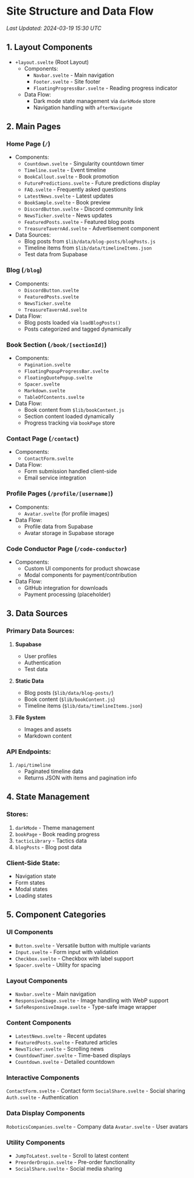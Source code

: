 # Site Structure and Data Flow
*Last Updated: 2024-03-19 15:30 UTC*

## 1. Layout Components
- `+layout.svelte` (Root Layout)
  - Components:
    - `Navbar.svelte` - Main navigation
    - `Footer.svelte` - Site footer
    - `FloatingProgressBar.svelte` - Reading progress indicator
  - Data Flow:
    - Dark mode state management via `darkMode` store
    - Navigation handling with `afterNavigate`

## 2. Main Pages

### Home Page (`/`)
- Components:
  - `Countdown.svelte` - Singularity countdown timer
  - `Timeline.svelte` - Event timeline
  - `BookCallout.svelte` - Book promotion
  - `FuturePredictions.svelte` - Future predictions display
  - `FAQ.svelte` - Frequently asked questions
  - `LatestNews.svelte` - Latest updates
  - `BookSample.svelte` - Book preview
  - `DiscordButton.svelte` - Discord community link
  - `NewsTicker.svelte` - News updates
  - `FeaturedPosts.svelte` - Featured blog posts
  - `TreasureTavernAd.svelte` - Advertisement component
- Data Sources:
  - Blog posts from `$lib/data/blog-posts/blogPosts.js`
  - Timeline items from `$lib/data/timelineItems.json`
  - Test data from Supabase

### Blog (`/blog`)
- Components:
  - `DiscordButton.svelte`
  - `FeaturedPosts.svelte`
  - `NewsTicker.svelte`
  - `TreasureTavernAd.svelte`
- Data Flow:
  - Blog posts loaded via `loadBlogPosts()`
  - Posts categorized and tagged dynamically


### Book Section (`/book/[sectionId]`)
- Components:
  - `Pagination.svelte`
  - `FloatingPopupProgressBar.svelte`
  - `FloatingQuotePopup.svelte`
  - `Spacer.svelte`
  - `Markdown.svelte`
  - `TableOfContents.svelte`
- Data Flow:
  - Book content from `$lib/bookContent.js`
  - Section content loaded dynamically
  - Progress tracking via `bookPage` store

### Contact Page (`/contact`)
- Components:
  - `ContactForm.svelte`
- Data Flow:
  - Form submission handled client-side
  - Email service integration

### Profile Pages (`/profile/[username]`)
- Components:
  - `Avatar.svelte` (for profile images)
- Data Flow:
  - Profile data from Supabase
  - Avatar storage in Supabase storage

### Code Conductor Page (`/code-conductor`)
- Components:
  - Custom UI components for product showcase
  - Modal components for payment/contribution
- Data Flow:
  - GitHub integration for downloads
  - Payment processing (placeholder)

## 3. Data Sources

### Primary Data Sources:
1. **Supabase**
   - User profiles
   - Authentication
   - Test data

2. **Static Data**
   - Blog posts (`$lib/data/blog-posts/`)
   - Book content (`$lib/bookContent.js`)
   - Timeline items (`$lib/data/timelineItems.json`)

3. **File System**
   - Images and assets
   - Markdown content

### API Endpoints:
1. `/api/timeline`
   - Paginated timeline data
   - Returns JSON with items and pagination info


## 4. State Management

### Stores:
1. `darkMode` - Theme management
2. `bookPage` - Book reading progress
3. `tacticLibrary` - Tactics data
4. `blogPosts` - Blog post data

### Client-Side State:
- Navigation state
- Form states
- Modal states
- Loading states

## 5. Component Categories

### UI Components
- `Button.svelte` - Versatile button with multiple variants
- `Input.svelte` - Form input with validation
- `Checkbox.svelte` - Checkbox with label support
- `Spacer.svelte` - Utility for spacing

### Layout Components
- `Navbar.svelte` - Main navigation
- `ResponsiveImage.svelte` - Image handling with WebP support
- `SafeResponsiveImage.svelte` - Type-safe image wrapper

### Content Components
- `LatestNews.svelte` - Recent updates
- `FeaturedPosts.svelte` - Featured articles
- `NewsTicker.svelte` - Scrolling news
- `CountdownTimer.svelte` - Time-based displays
- `Countdown.svelte` - Detailed countdown

### Interactive Components
`ContactForm.svelte` - Contact form
`SocialShare.svelte` - Social sharing
`Auth.svelte` - Authentication

### Data Display Components
`RoboticsCompanies.svelte` - Company data
`Avatar.svelte` - User avatars

### Utility Components
- `JumpToLatest.svelte` - Scroll to latest content
- `PreorderDropin.svelte` - Pre-order functionality
- `SocialShare.svelte` - Social media sharing